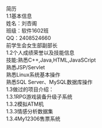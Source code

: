 ﻿简历  
1.1基本信息  
姓名：刘杏阁   
班级：软件1602班  
QQ：2408524660  
前学生会女生部副部长  
1.2个人成绩荣誉以及技能信息  
技能:熟悉C++,Java,HTML,JavaSCript  
     熟悉JSP/Servlet   
     熟悉Linux系统基本操作    
     熟悉SQL Server、MySQL数据库操作  
1.3做过的项目介绍：  
     1.3.1RPG游戏装备升级子系统    
     1.3.2模拟ATM机    
     1.3.3情感分析数据集    
     1.3.4My12306售票系统        
